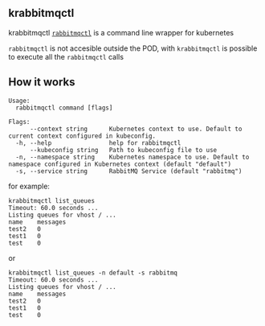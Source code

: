 ## krabbitmqctl

krabbitmqctl [`rabbitmqctl`](https://www.rabbitmq.com/rabbitmqctl.8.html) is a command line wrapper for kubernetes 

`rabbitmqctl` is not accesible outside the POD, with `krabbitmqctl` is possible to execute all the `rabbitmqctl` calls


## How it works

```
Usage:
  rabbitmqctl command [flags]

Flags:
      --context string      Kubernetes context to use. Default to current context configured in kubeconfig.
  -h, --help                help for rabbitmqctl
      --kubeconfig string   Path to kubeconfig file to use
  -n, --namespace string    Kubernetes namespace to use. Default to namespace configured in Kubernetes context (default "default")
  -s, --service string      RabbitMQ Service (default "rabbitmq")
```

for example:

```
krabbitmqctl list_queues
Timeout: 60.0 seconds ...
Listing queues for vhost / ...
name    messages
test2   0
test1   0
test    0
```

or

```
krabbitmqctl list_queues -n default -s rabbitmq
Timeout: 60.0 seconds ...
Listing queues for vhost / ...
name    messages
test2   0
test1   0
test    0
```

